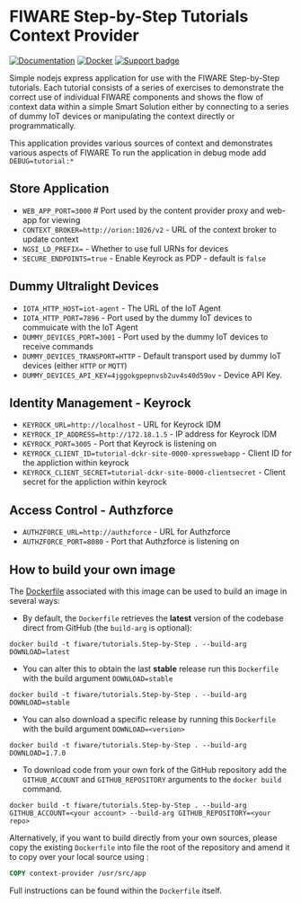 # FIWARE Step-by-Step Tutorials Context Provider

[![Documentation](https://nexus.lab.fiware.org/repository/raw/public/badges/chapters/documentation.svg)](https://fiware-tutorials.rtfd.io)
[![Docker](https://img.shields.io/docker/pulls/fiware/tutorials.context-provider.svg)](https://hub.docker.com/r/fiware/tutorials.context-provider/)
[![Support badge](https://nexus.lab.fiware.org/repository/raw/public/badges/stackoverflow/fiware.svg)](https://stackoverflow.com/questions/tagged/fiware)

Simple nodejs express application for use with the FIWARE Step-by-Step
tutorials. Each tutorial consists of a series of exercises to demonstrate the
correct use of individual FIWARE components and shows the flow of context data
within a simple Smart Solution either by connecting to a series of dummy IoT
devices or manipulating the context directly or programmatically.

This application provides various sources of context and demonstrates various
aspects of FIWARE To run the application in debug mode add `DEBUG=tutorial:*`

## Store Application

-   `WEB_APP_PORT=3000` # Port used by the content provider proxy and web-app
    for viewing
-   `CONTEXT_BROKER=http://orion:1026/v2` - URL of the context broker to update
    context
-   `NGSI_LD_PREFIX=` - Whether to use full URNs for devices
-   `SECURE_ENDPOINTS=true` - Enable Keyrock as PDP - default is `false`

## Dummy Ultralight Devices

-   `IOTA_HTTP_HOST=iot-agent` - The URL of the IoT Agent
-   `IOTA_HTTP_PORT=7896` - Port used by the dummy IoT devices to commuicate
    with the IoT Agent
-   `DUMMY_DEVICES_PORT=3001` - Port used by the dummy IoT devices to receive
    commands
-   `DUMMY_DEVICES_TRANSPORT=HTTP` - Default transport used by dummy IoT devices
    (either `HTTP` or `MQTT`)
-   `DUMMY_DEVICES_API_KEY=4jggokgpepnvsb2uv4s40d59ov` - Device API Key.

## Identity Management - Keyrock

-   `KEYROCK_URL=http://localhost` - URL for Keyrock IDM
-   `KEYROCK_IP_ADDRESS=http://172.18.1.5` - IP address for Keyrock IDM
-   `KEYROCK_PORT=3005` - Port that Keyrock is listening on
-   `KEYROCK_CLIENT_ID=tutorial-dckr-site-0000-xpresswebapp` - Client ID for the
    appliction within keyrock
-   `KEYROCK_CLIENT_SECRET=tutorial-dckr-site-0000-clientsecret` - Client secret
    for the appliction within keyrock

## Access Control - Authzforce

-   `AUTHZFORCE_URL=http://authzforce` - URL for Authzforce
-   `AUTHZFORCE_PORT=8080` - Port that Authzforce is listening on

## How to build your own image

The
[Dockerfile](https://github.com/fiware/tutorials.Step-by-Step/blob/master/docker/Dockerfile)
associated with this image can be used to build an image in several ways:

-   By default, the `Dockerfile` retrieves the **latest** version of the
    codebase direct from GitHub (the `build-arg` is optional):

```console
docker build -t fiware/tutorials.Step-by-Step . --build-arg DOWNLOAD=latest
```

-   You can alter this to obtain the last **stable** release run this
    `Dockerfile` with the build argument `DOWNLOAD=stable`

```console
docker build -t fiware/tutorials.Step-by-Step . --build-arg DOWNLOAD=stable
```

-   You can also download a specific release by running this `Dockerfile` with
    the build argument `DOWNLOAD=<version>`

```console
docker build -t fiware/tutorials.Step-by-Step . --build-arg DOWNLOAD=1.7.0
```

-   To download code from your own fork of the GitHub repository add the
    `GITHUB_ACCOUNT` and `GITHUB_REPOSITORY` arguments to the `docker build`
    command.

```console
docker build -t fiware/tutorials.Step-by-Step . --build-arg GITHUB_ACCOUNT=<your account> --build-arg GITHUB_REPOSITORY=<your repo>
```

Alternatively, if you want to build directly from your own sources, please copy
the existing `Dockerfile` into file the root of the repository and amend it to
copy over your local source using :

```Dockerfile
COPY context-provider /usr/src/app
```

Full instructions can be found within the `Dockerfile` itself.
